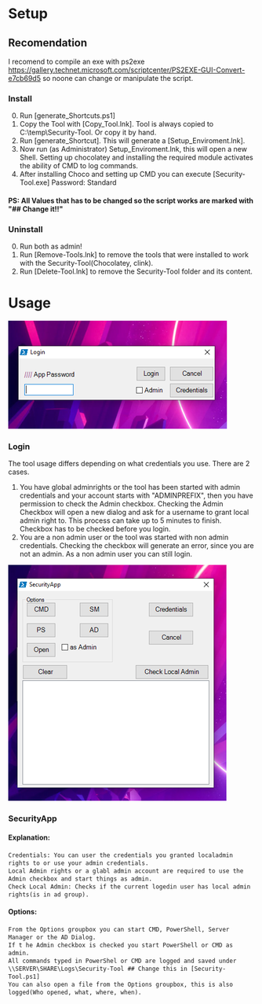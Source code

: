 # Setup #

## Recomendation ##
I recomend to compile an exe with ps2exe https://gallery.technet.microsoft.com/scriptcenter/PS2EXE-GUI-Convert-e7cb69d5 so noone can change or manipulate the script.

### Install ###
0) Run [generate_Shortcuts.ps1]
1) Copy the Tool with [Copy_Tool.lnk]. Tool is always copied to C:\temp\Security-Tool. Or copy it by hand.
2) Run [generate_Shortcut]. This will generate a [Setup_Enviroment.lnk].
3) Now run (as Administrator) Setup_Enviroment.lnk, this will open a new Shell.
	Setting up chocolatey and installing the required module activates the ability of CMD to log commands.
4) After installing Choco and setting up CMD you can execute [Security-Tool.exe] Password: Standard
#### PS: All Values that has to be changed so the script works are marked with "## Change it!!" ####
### Uninstall ###
0) Run both as admin!
1) Run [Remove-Tools.lnk] to remove the tools that were installed to work with the Security-Tool(Chocolatey, clink).
2) Run [Delete-Tool.lnk] to remove the Security-Tool folder and its content.

# Usage #

![SecurityApp GUI](https://github.com/seyo-IV/Powershell/blob/master/Security-Tool/images/Login.PNG)

### Login ###
The tool usage differs depending on what credentials you use. There are 2 cases.
 1) You have global adminrights or the tool has been started with admin credentials and your account starts with "ADMINPREFIX", then you have permission to check the Admin checkbox.
	Checking the Admin Checkbox will open a new dialog and ask for a username to grant local admin right to. This process can take up to 5 minutes to finish.
	Checkbox has to be checked before you login.
 2) You are a non admin user or the tool was started with non admin credentials.
	Checking the checkbox will generate an error, since you are not an admin.
	As a non admin user you can still login.

![Login GUI](https://github.com/seyo-IV/Powershell/blob/master/Security-Tool/images/SecurityApp.PNG)

### SecurityApp ###
#### Explanation: ####

	Credentials: You can user the credentials you granted localadmin rights to or use your admin credentials.
	Local Admin rights or a glabl admin account are required to use the Admin checkbox and start things as admin.
	Check Local Admin: Checks if the current logedin user has local admin rights(is in ad group).
	
#### Options: ####

	From the Options groupbox you can start CMD, PowerShell, Server Manager or the AD Dialog.
	If t he Admin checkbox is checked you start PowerShell or CMD as admin.
	All commands typed in PowerShel or CMD are logged and saved under \\SERVER\SHARE\Logs\Security-Tool ## Change this in [Security-Tool.ps1]
	You can also open a file from the Options groupbox, this is also logged(Who opened, what, where, when).
